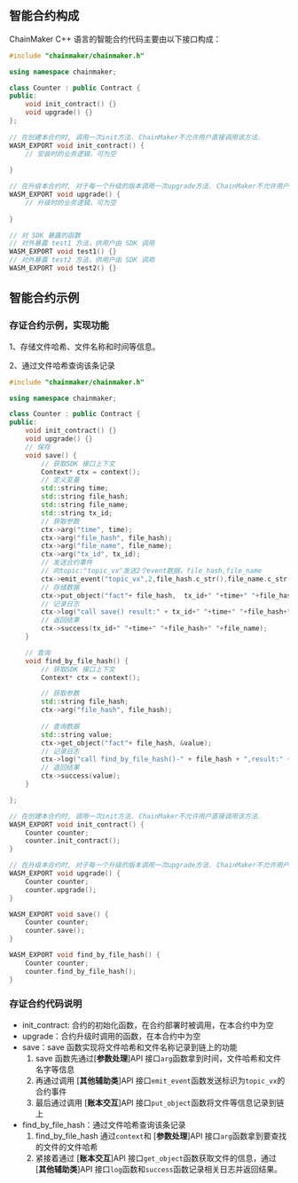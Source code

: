 ## 智能合约构成

ChainMaker C++ 语言的智能合约代码主要由以下接口构成：

```c++
#include "chainmaker/chainmaker.h"

using namespace chainmaker;

class Counter : public Contract {
public:
    void init_contract() {}
    void upgrade() {}
};
    
// 在创建本合约时, 调用一次init方法. ChainMaker不允许用户直接调用该方法.
WASM_EXPORT void init_contract() {
    // 安装时的业务逻辑，可为空
    
}

// 在升级本合约时, 对于每一个升级的版本调用一次upgrade方法. ChainMaker不允许用户直接调用该方法.
WASM_EXPORT void upgrade() {
    // 升级时的业务逻辑，可为空
    
}

// 对 SDK 暴露的函数
// 对外暴露 test1 方法，供用户由 SDK 调用
WASM_EXPORT void test1() {}
// 对外暴露 test2 方法，供用户由 SDK 调用
WASM_EXPORT void test2() {}
```

## 智能合约示例

### 存证合约示例，实现功能

1、存储文件哈希、文件名称和时间等信息。

2、通过文件哈希查询该条记录

```c++
#include "chainmaker/chainmaker.h"

using namespace chainmaker;

class Counter : public Contract {
public:
    void init_contract() {}
    void upgrade() {}
    // 保存
    void save() {
        // 获取SDK 接口上下文
        Context* ctx = context();
        // 定义变量
        std::string time;
        std::string file_hash;
        std::string file_name;
        std::string tx_id;
		// 获取参数
        ctx->arg("time", time);
        ctx->arg("file_hash", file_hash);
        ctx->arg("file_name", file_name);
        ctx->arg("tx_id", tx_id);
        // 发送合约事件
        // 向topic:"topic_vx"发送2个event数据，file_hash,file_name
        ctx->emit_event("topic_vx",2,file_hash.c_str(),file_name.c_str());
		// 存储数据
        ctx->put_object("fact"+ file_hash,  tx_id+" "+time+" "+file_hash+" "+file_name);
        // 记录日志
        ctx->log("call save() result:" + tx_id+" "+time+" "+file_hash+" "+file_name);
        // 返回结果
        ctx->success(tx_id+" "+time+" "+file_hash+" "+file_name);
    }

    // 查询
    void find_by_file_hash() {
        // 获取SDK 接口上下文
    	Context* ctx = context();

		// 获取参数
        std::string file_hash;
        ctx->arg("file_hash", file_hash);
		
        // 查询数据
    	std::string value;
        ctx->get_object("fact"+ file_hash, &value);
        // 记录日志
        ctx->log("call find_by_file_hash()-" + file_hash + ",result:" + value);
        // 返回结果
        ctx->success(value);
    }

};

// 在创建本合约时, 调用一次init方法. ChainMaker不允许用户直接调用该方法.
WASM_EXPORT void init_contract() {
    Counter counter;
    counter.init_contract();
}

// 在升级本合约时, 对于每一个升级的版本调用一次upgrade方法. ChainMaker不允许用户直接调用该方法.
WASM_EXPORT void upgrade() {
    Counter counter;
    counter.upgrade();
}

WASM_EXPORT void save() {
    Counter counter;
    counter.save();
}

WASM_EXPORT void find_by_file_hash() {
    Counter counter;
    counter.find_by_file_hash();
}
```

### 存证合约代码说明

- init_contract: 合约的初始化函数，在合约部署时被调用，在本合约中为空
- upgrade：合约升级时调用的函数，在本合约中为空
- save：save 函数实现将文件哈希和文件名称记录到链上的功能
  1. save 函数先通过[**参数处理**]API 接口`arg`函数拿到时间，文件哈希和文件名字等信息
  2. 再通过调用 [**其他辅助类**]API 接口`emit_event`函数发送标识为`topic_vx`的合约事件
  3. 最后通过调用 [**账本交互**]API 接口`put_object`函数将文件等信息记录到链上
- find_by_file_hash：通过文件哈希查询该条记录
  1. find_by_file_hash 通过`context`和 [**参数处理**]API 接口`arg`函数拿到要查找的文件的文件哈希
  2. 紧接着通过 [**账本交互**]API 接口`get_object`函数获取文件的信息，通过 [**其他辅助类**]API 接口`log`函数和`success`函数记录相关日志并返回结果。
